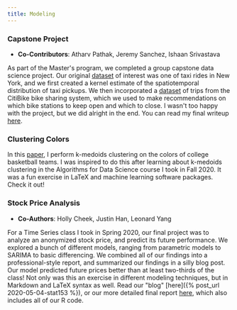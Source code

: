 ```yaml
---
title: Modeling
---
```


### **Capstone Project**
- **Co-Contributors**: Atharv Pathak, Jeremy Sanchez, Ishaan Srivastava

As part of the Master's program, we completed a group capstone data science project. Our original [dataset](https://www1.nyc.gov/site/tlc/about/tlc-trip-record-data.page) of interest was one of taxi rides in New York, and we first created a kernel estimate of the spatiotemporal distribution of taxi pickups. We then incorporated a [dataset](https://ride.citibikenyc.com/system-data) of trips from the CitiBike bike sharing system, which we used to make recommendations on which bike stations to keep open and which to close. I wasn't too happy with the project, but we did alright in the end. You can read my final writeup [here](/assets/stat222.pdf).

### **Clustering Colors**

In this [paper](/assets/clustering.pdf), I perform k-medoids clustering on the colors of college basketball teams. I was inspired to do this after learning about k-medoids clustering in the Algorithms for Data Science course I took in Fall 2020. It was a fun exercise in LaTeX and machine learning software packages. Check it out!

### **Stock Price Analysis**
- **Co-Authors**: Holly Cheek, Justin Han, Leonard Yang

For a Time Series class I took in Spring 2020, our final project was to analyze an anonymized stock price, and predict its future performance. We explored a bunch of different models, ranging from parametric models to SARIMA to basic differencing. We combined all of our findings into a professional-style report, and summarized our findings in a silly blog post. Our model predicted future prices better than at least two-thirds of the class! Not only was this an exercise in different modeling techniques, but in Markdown and LaTeX syntax as well. Read our "blog" [here]({% post_url 2020-05-04-stat153 %}), or our more detailed final report [here](/assets/stat153.pdf), which also includes all of our R code.

